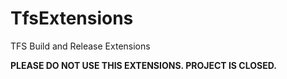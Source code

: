 # TfsExtensions
TFS Build and Release Extensions

**PLEASE DO NOT USE THIS EXTENSIONS. PROJECT IS CLOSED.**
